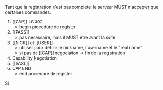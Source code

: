 Tant que la registration n'est pas complete, le serveur MUST n'accepter que certaines commandes.

1. [[CAP]] LS 302
	- begin procedure de register 
2. [[PASS]]
	- pas necessaire, mais il MUST être avant la suite
3. [[NICK]] et [[USER]]
	- utiliser pour definir le nickname, l'username et le "real name" 
	- si pas de [[CAP]] negociation -> fin de la registration
4. Capability Negotiation
5. [[SASL]]
6. CAP END
	- end procedure de register 

Si 